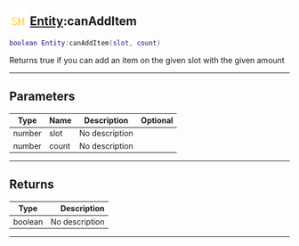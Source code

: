 ## <img src="../../.gitbook/assets/shared.png" width="32" height="32" /> [Entity](../entity/README.md):canAddItem

```lua
boolean Entity:canAddItem(slot, count)
```

Returns true if you can add an item on the given slot with the given amount<br>

-----------------
## Parameters

| Type   | Name | Description | Optional |
| ------ | ---- | ----------- | -------: |
| number | slot | No description |  |
| number | count | No description |  |

-----------------
## Returns

| Type   | Description |
| ------ | ----------: |
| boolean | No description |


--------